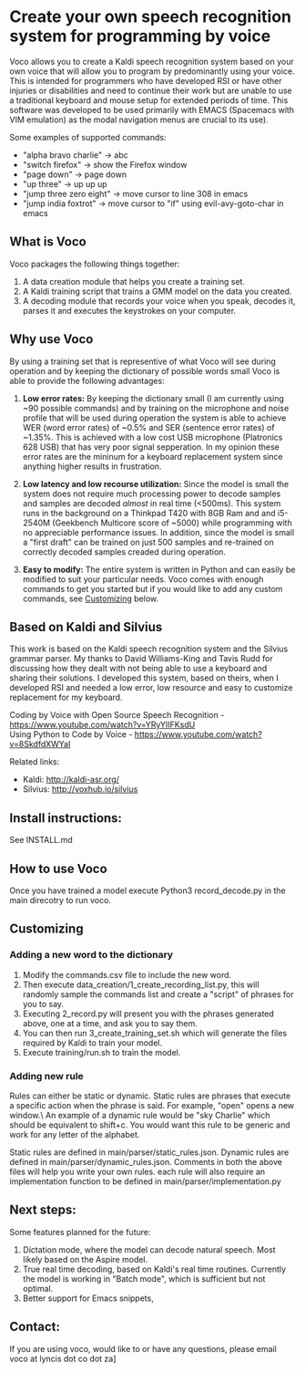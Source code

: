 # Create your own speech recognition system for programming by voice

Voco allows you to create a Kaldi speech recognition system based on your own voice that will allow you to program by predominantly using your voice. This is intended for programmers who have developed RSI or have other injuries or disabilities and need to continue their work but are unable to use a traditional keyboard and mouse setup for extended periods of time. This software was developed to be used primarily with EMACS (Spacemacs with VIM emulation) as the modal navigation menus are crucial to its use).

Some examples of supported commands:
- "alpha bravo charlie" -> abc
- "switch firefox" -> show the Firefox window 
- "page down" -> page down
- "up three" -> up up up
- "jump three zero eight" -> move cursor to line 308 in emacs
- "jump india foxtrot" -> move cursor to "if" using evil-avy-goto-char in emacs 

## What is Voco

Voco packages the following things together:
1. A data creation module that helps you create a training set.
2. A Kaldi training script that trains a GMM model on the data you created.
3. A decoding module that records your voice when you speak, decodes it, parses it and executes the keystrokes on your computer.

## Why use Voco

By using a training set that is representive of what Voco will see during operation and by keeping the dictionary of possible words small Voco is able to provide the following advantages:

1. **Low error rates:**
By keeping the dictionary small (I am currently using ~90 possible commands) and by training on the microphone and noise profile that will be used during operation the system is able to achieve WER (word error rates) of ~0.5% and SER (sentence error rates) of ~1.35%. This is achieved with a low cost USB microphone (Platronics 628 USB) that has very poor signal sepperation. In my opinion these error rates are the mininum for a keyboard replacement system since anything higher results in frustration.

2. **Low latency and low recourse utilization:**
Since the model is small the system does not require much processing power to decode samples and samples are decoded *almost* in real time (<500ms). This system runs in the background on a Thinkpad T420 with 8GB Ram and and i5-2540M (Geekbench Multicore score of ~5000) while programming with no appreciable performance issues. In addition, since the model is small a "first draft" can be trained on just 500 samples and re-trained on correctly decoded samples creaded during operation. 

3. **Easy to modify:**
The entire system is written in Python and can easily be modified to suit your particular needs. Voco comes with enough commands to get you started but if you would like to add any custom commands, see [Customizing](#customizing) below.


## Based on Kaldi and Silvius
This work is based on the Kaldi speech recognition system and the Silvius grammar parser. My thanks to David Williams-King and Tavis Rudd for discussing how they dealt with not being able to use a keyboard and sharing their solutions. I developed this system, based on theirs, when I developed RSI and needed a low error, low resource and easy to customize replacement for my keyboard.


Coding by Voice with Open Source Speech Recognition - https://www.youtube.com/watch?v=YRyYIIFKsdU  
Using Python to Code by Voice - https://www.youtube.com/watch?v=8SkdfdXWYaI  

Related links:
- Kaldi: http://kaldi-asr.org/
- Silvius: http://voxhub.io/silvius


## Install instructions:

See INSTALL.md

## How to use Voco

Once you have trained a model execute Python3 record_decode.py in the main direcotry to run voco.


## Customizing

### Adding a new word to the dictionary

1. Modify the commands.csv file to include the new word. 
2. Then execute data_creation/1_create_recording_list.py, this will randomly sample the commands list and create a "script" of phrases for you to say.
3. Executing 2_record.py will present you with the phrases generated above, one at a time, and ask you to say them.
4. You can then run 3_create_training_set.sh which will generate the files required by Kaldi to train your model.
5. Execute training/run.sh to train the model.

### Adding new rule 

Rules can either be static or dynamic. Static rules are phrases that execute a specific action when the phrase is said. For example, "open" opens a new window.\\
An example of a dynamic rule would be "sky Charlie" which should be equivalent to shift+c. You would want this rule to be generic and work for any letter of the alphabet. 

Static rules are defined in main/parser/static_rules.json.
Dynamic rules are defined in main/parser/dynamic_rules.json.
Comments in both the above files will help you write your own rules. each rule will also require an implementation function to be defined in main/parser/implementation.py

## Next steps:

Some features planned for the future:
1. Dictation mode, where the model can decode natural speech. Most likely based on the Aspire model.
2. True real time decoding, based on Kaldi's real time routines. Currently the model is working in "Batch mode", which is sufficient but not optimal.
3. Better support for Emacs snippets,

## Contact:
If you are using voco, would like to or have any questions, please email voco at lyncis dot co dot za]
